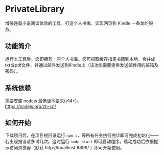 # PrivateLibrary
增强连载小说阅读体验的工具，打造个人书库，实现网页到 Kindle 一条龙的服务。  
    
## 功能简介
运行本工具后，您即拥有一座个人书库。您可抓取缓存指定书籍到本地，合并成txt或pdf文件，并通过邮件发送到Kindle上（该功能需要提供发送邮件用的邮箱及密码）。

## 系统依赖
需要安装 nodejs 最低版本要求(v14+)。  
https://nodejs.org/zh-cn/

## 如何开始
下载项目后，在项目根目录运行 `npm i`，等所有任务执行完毕即可完成初始化——若出现报错请多试几次。这时运行 `node start` 即可启动程序。启动成功后依据提示访问浏览器（默认 http://localhost:8899/ ）即可开始使用。

